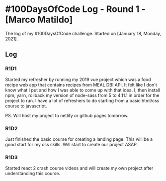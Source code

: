# #100DaysOfCode Log - Round 1 - [Marco Matildo]

The log of my #100DaysOfCode challenge. Started on [January 18, Monday, 2021].

## Log

### R1D1 
Started my refresher by running my 2019 vue project which was a food recipe web app that contains recipes from MEAL DBI API. It felt like I don't know what I put and how I was able to come up with that idea. I, then install npm, yarn, rollback my version of node-sass from 5 to 4.11.1 in order for the project to run. I have a lot of refreshers to do starting from a basic html/css course to javascript. 

PS. Will host my project to netlify or github pages tomorrow. 

### R1D2
Just finished the basic course for creating a landing page. This will be a good start for my css skills. Will start to create our project ASAP.


### R1D3 
Started react 2 crash course videos and will create my own project after understanding this course.
